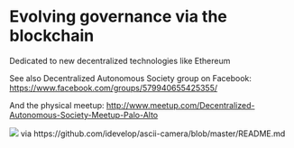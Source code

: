 Evolving governance via the blockchain
======================

Dedicated to new decentralized technologies like Ethereum

See also Decentralized Autonomous Society group on Facebook: https://www.facebook.com/groups/579940655425355/

And the physical meetup: http://www.meetup.com/Decentralized-Autonomous-Society-Meetup-Palo-Alto

<img src="http://i.imgur.com/Vsqf729.png" />
via https://github.com/idevelop/ascii-camera/blob/master/README.md
